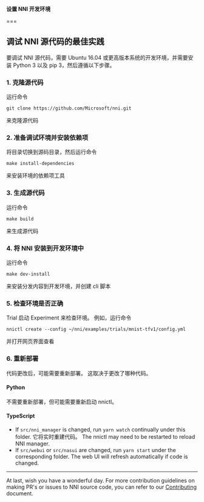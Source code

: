 **设置 NNI 开发环境**

===

## 调试 NNI 源代码的最佳实践

要调试 NNI 源代码，需要 Ubuntu 16.04 或更高版本系统的开发环境，并需要安装 Python 3 以及 pip 3，然后遵循以下步骤。

### 1. 克隆源代码

运行命令

    git clone https://github.com/Microsoft/nni.git
    

来克隆源代码

### 2. 准备调试环境并安装依赖项

将目录切换到源码目录，然后运行命令

    make install-dependencies
    

来安装环境的依赖项工具

### 3. 生成源代码

运行命令

    make build
    

来生成源代码

### 4. 将 NNI 安装到开发环境中

运行命令

    make dev-install
    

来安装分发内容到开发环境，并创建 cli 脚本

### 5. 检查环境是否正确

Trial 启动 Experiment 来检查环境。 例如，运行命令

    nnictl create --config ~/nni/examples/trials/mnist-tfv1/config.yml
    

并打开网页界面查看

### 6. 重新部署

代码更改后，可能需要重新部署。 这取决于更改了哪种代码。

#### Python

不需要重新部署，但可能需要重新启动 nnictl。

#### TypeScript

* If `src/nni_manager` is changed, run `yarn watch` continually under this folder. 它将实时重建代码。 The nnictl may need to be restarted to reload NNI manager.
* If `src/webui` or `src/nasui` are changed, run `yarn start` under the corresponding folder. The web UI will refresh automatically if code is changed.

* * *

At last, wish you have a wonderful day. For more contribution guidelines on making PR's or issues to NNI source code, you can refer to our [Contributing](Contributing.md) document.